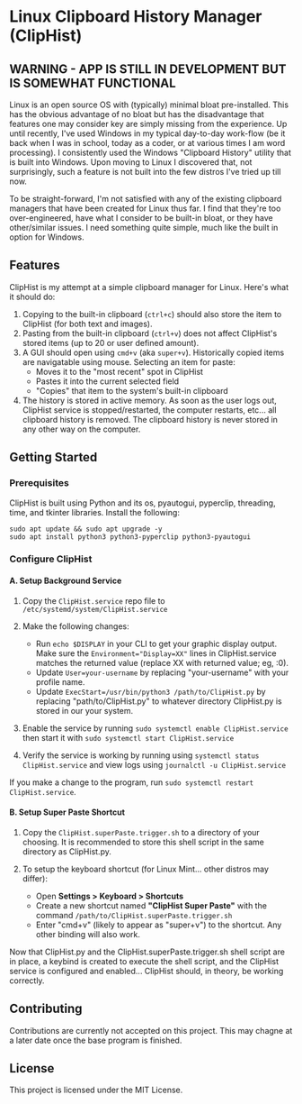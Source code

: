 # Linux Clipboard History Manager (ClipHist)

## WARNING - APP IS STILL IN DEVELOPMENT BUT IS SOMEWHAT FUNCTIONAL

Linux is an open source OS with (typically) minimal bloat pre-installed. This has the obvious advantage of no bloat but has the disadvantage that features one may consider key are simply missing from the experience. Up until recently, I've used Windows in my typical day-to-day work-flow (be it back when I was in school, today as a coder, or at various times I am word processing). I consistently used the Windows "Clipboard History" utility that is built into Windows. Upon moving to Linux I discovered that, not surprisingly, such a feature is not built into the few distros I've tried up till now.

To be straight-forward, I'm not satisfied with any of the existing clipboard managers that have been created for Linux thus far. I find that they're too over-engineered, have what I consider to be built-in bloat, or they have other/similar issues. I need something quite simple, much like the built in option for Windows.

## Features

ClipHist is my attempt at a simple clipboard manager for Linux. Here's what it should do:

1. Copying to the built-in clipboard (`ctrl+c`) should also store the item to ClipHist (for both text and images).
2. Pasting from the built-in clipboard (`ctrl+v`) does not affect ClipHist's stored items (up to 20 or user defined amount).
3. A GUI should open using `cmd+v` (aka `super+v`). Historically copied items are navigatable using mouse. Selecting an item for paste:
    - Moves it to the "most recent" spot in ClipHist
    - Pastes it into the current selected field
    - "Copies" that item to the system's built-in clipboard
4. The history is stored in active memory. As soon as the user logs out, ClipHist service is stopped/restarted, the computer restarts, etc... all clipboard history is removed. The clipboard history is never stored in any other way on the computer.

## Getting Started

### Prerequisites

ClipHist is built using Python and its os, pyautogui, pyperclip, threading, time, and tkinter libraries. Install the following:

```console
sudo apt update && sudo apt upgrade -y
sudo apt install python3 python3-pyperclip python3-pyautogui
```

### Configure ClipHist

#### A. Setup Background Service

1. Copy the `ClipHist.service` repo file to `/etc/systemd/system/ClipHist.service`

2. Make the following changes:

    - Run `echo $DISPLAY` in your CLI to get your graphic display output. Make sure the `Environment="Display=XX"` lines in ClipHist.service matches the returned value (replace XX with returned value; eg, :0).
    - Update `User=your-username` by replacing "your-username" with your profile name.
    - Update `ExecStart=/usr/bin/python3 /path/to/ClipHist.py` by replacing "path/to/ClipHist.py" to whatever directory ClipHist.py is stored in our your system.

3. Enable the service by running `sudo systemctl enable ClipHist.service` then start it with `sudo systemctl start ClipHist.service`
4. Verify the service is working by running using `systemctl status ClipHist.service` and view logs using `journalctl -u ClipHist.service`

If you make a change to the program, run `sudo systemctl restart ClipHist.service`.

#### B. Setup Super Paste Shortcut

1. Copy the `ClipHist.superPaste.trigger.sh` to a directory of your choosing. It is recommended to store this shell script in the same directory as ClipHist.py.

2. To setup the keyboard shortcut (for Linux Mint... other distros may differ):

    - Open **Settings > Keyboard > Shortcuts**
    - Create a new shortcut named **"ClipHist Super Paste"** with the command `/path/to/ClipHist.superPaste.trigger.sh`
    - Enter "cmd+v" (likely to appear as "super+v") to the shortcut. Any other binding will also work.

Now that ClipHist.py and the ClipHist.superPaste.trigger.sh shell script are in place, a keybind is created to execute the shell script, and the ClipHist service is configured and enabled... ClipHist should, in theory, be working correctly.

## Contributing

Contributions are currently not accepted on this project. This may chagne at a later date once the base program is finished.

## License

This project is licensed under the MIT License.
